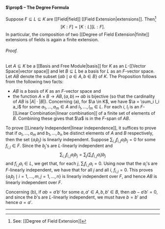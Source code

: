 #### $\prop$ – The Degree Formula
Suppose $F \subseteq L \subseteq K$ are [[Field|field]] [[Field Extension|extensions]]. Then[^1]
$$
[K:F] = [K:L] [L:F].
$$
In particular, the composition of two [[Degree of Field Extension|finite]] extensions of fields is again a finite extension.

###### *Proof.*
Let $A \subseteq K$ be a [[Basis and Free Module|basis]] for $K$ as an $L$-[[Vector Space|vector space]] and let $B \subseteq L$ be a basis for $L$ as an $F$-vector space. Let $AB$ denote the subset $\{ab \mid a \in A, b \in B\}$ of $K$. The Proposition follows from the following two facts:
- $AB$ is a basis of $K$ as an $F$-vector space and
- the function $A \times B \to AB, (a,b) \mapsto ab$ is bijective (so that the cardinality of $AB$ is $|A| \cdot |B|$).
Concerning (a), for $\a \in K$, we have $\a = \sum_i l_i a_i$ for some $a_1, \dots, a_m \in A$ and $l_1, \dots, l_m \in L$. For each $i$, $l_i$ is an $F$-[[Linear Combination|linear combination]] of a finite set of elements of $B$. Combining these gives that $\a$ is in the $F$-span of $AB$. 

To prove [[Linearly Independent|linear independence]], it suffices to prove that if $a_1, \dots, a_m$ and $b_1, \dots, b_n$ be distinct elements of $A$ and $B$ respectively, then the set $\{a_ib_j\}$ is linearly independent.
Suppose $\sum_{i,j} f_{i,j} a_i b_j = 0$ for some $f_{i,j} \in F$. Since the $b_j$'s are $L$-linearly independent and $$\sum_{i,j} f_{i,j} a_i b_j = \sum_j (\sum_i f_{i,j} a_i) b_j$$and $f_{i,j} a_i \in L$, we get that, for each $j$, $\sum_i f_{i,j} a_i = 0$. Using now that the $a_i$'s are $F$-linearly independent, we have that for all $j$ and all $i$, $f_{i,j} = 0$. This proves $\{a_i b_j \mid i = 1, \dots, m, j = 1, \dots, n\}$ is linearly independent over $F$, and hence $AB$ is linearly independent over $F$.

Concerning (b), if $ab = a'b'$ for some $a,a' \in A, b, b' \in B$, then $ab - a'b' = 0$, and since the $b$'s are $L$-linearly independent, we must have $b = b'$ and hence $a = a'$.
***

[^1]: See: [[Degree of Field Extension]]